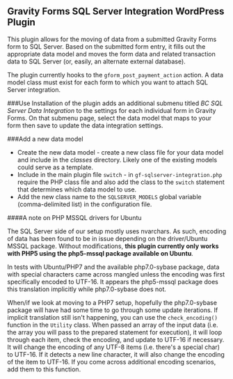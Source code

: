 ## Gravity Forms SQL Server Integration WordPress Plugin

This plugin allows for the moving of data from a submitted Gravity Forms form to SQL Server. Based on the submitted form entry, it fills out the appropriate data model and moves the form data and related transaction data to SQL Server (or, easily, an alternate external database).

The plugin currently hooks to the `gform_post_payment_action` action. A data model class must exist for each form to which you want to attach SQL Server integration.

###Use
Installation of the plugin adds an additional submenu titled _BC SQL Server Data Integration_ to the settings for each individual form in Gravity Forms. On that submenu page, select the data model that maps to your form then save to update the data integration settings.

###Add a new data model

 - Create the new data model - create a new class file for your data model and include in the _classes_ directory. Likely one of the existing models could serve as a template.
 - Include in the main plugin file `switch` - in `gf-sqlserver-integration.php` require the PHP class file and also add the class to the `switch` statement that determines which data model to use.
 - Add the new class name to the `SQLSERVER_MODELS` global variable (comma-delimited list) in the configuration file.


####A note on PHP MSSQL drivers for Ubuntu

The SQL Server side of our setup mostly uses nvarchars. As such, encoding of data has been found to be in issue depending on the driver/Ubuntu MSSQL package.  Without modifications, **this plugin currently only works with PHP5 using the php5-mssql package available on Ubuntu**. 

In tests with Ubuntu/PHP7 and the available php7.0-sybase package, data with special characters came across mangled unless the encoding was first specifically encoded to UTF-16.  It appears the php5-mssql package does this translation implicitly while php7.0-sybase does not. 

When/if we look at moving to a PHP7 setup, hopefully the php7.0-sybase package will have had some time to go through some update iterations.  If implicit translation still isn't happening, you can use the `check_encoding()` function in the `Utility` class. When passed an array of the input data (i.e. the array you will pass to the prepared statement for execution), it will loop through each item, check the encoding, and update to UTF-16 if necessary. It will change the encoding of any UTF-8 items (i.e. there's a special char) to UTF-16. If it detects a new line character, it will also change the encoding of the item to UTF-16. If you come across additional encoding scenarios, add them to this function.